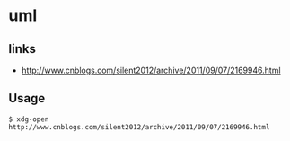 # uml

## links

- http://www.cnblogs.com/silent2012/archive/2011/09/07/2169946.html

## Usage

    $ xdg-open http://www.cnblogs.com/silent2012/archive/2011/09/07/2169946.html
